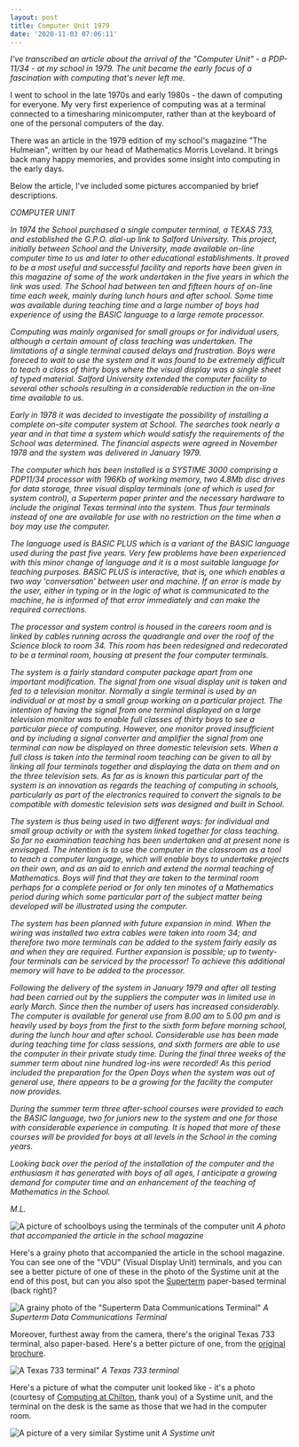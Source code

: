 ```yaml
---
layout: post
title: Computer Unit 1979
date: '2020-11-03 07:06:11'
---
```


_I've transcribed an article about the arrival of the "Computer Unit" - a PDP-11/34 - at my school in 1979. The unit became the early focus of a fascination with computing that's never left me._

I went to school in the late 1970s and early 1980s - the dawn of computing for everyone. My very first experience of computing was at a terminal connected to a timesharing minicomputer, rather than at the keyboard of one of the personal computers of the day.

There was an article in the 1979 edition of my school's magazine "The Hulmeian", written by our head of Mathematics Morris Loveland. It brings back many happy memories, and provides some insight into computing in the early days.

Below the article, I've included some pictures accompanied by brief descriptions.

_COMPUTER UNIT_

_In 1974 the School purchased a single computer terminal, a TEXAS 733, and established the G.P.O. dial-up link to Salford University. This project, initially between School and the University, made available on-line computer time to us and later to other educational establishments. It proved to be a most useful and successful facility and reports have been given in this magazine of some of the work undertaken in the five years in which the link was used. The School had between ten and fifteen hours of on-line time each week, mainly during lunch hours and after school. Some time was available during teaching time and a large number of boys had experience of using the BASIC language to a large remote processor._

_Computing was mainly organised for small groups or for individual users, although a certain amount of class teaching was undertaken. The limitations of a single terminal caused delays and frustration. Boys were foreced to wait to use the system and it was found to be extremely difficult to teach a class of thirty boys where the visual display was a single sheet of typed material. Salford University extended the computer facility to several other schools resulting in a considerable reduction in the on-line time available to us._

_Early in 1978 it was decided to investigate the possibility of installing a complete on-site computer system at School. The searches took nearly a year and in that time a system which would satisfy the requirements of the School was determined. The financial aspects were agreed in November 1978 and the system was delivered in January 1979._

_The computer which has been installed is a SYSTIME 3000 comprising a PDP11/34 processor with 196Kb of working memory, two 4.8Mb disc drives for data storage, three visual display terminals (one of which is used for system control), a Superterm paper printer and the necessary hardware to include the original Texas terminal into the system. Thus four terminals instead of one are available for use with no restriction on the time when a boy may use the computer._

_The language used is BASIC PLUS which is a variant of the BASIC language used during the past five years. Very few problems have been experienced with this minor change of language and it is a most suitable language for teaching purposes. BASIC PLUS is interactive, that is, one which enables a two way 'conversation' between user and machine. If an error is made by the user, either in typing or in the logic of what is communicated to the machine, he is informed of that error immediately and can make the required corrections._

_The processor and system control is housed in the careers room and is linked by cables running across the quadrangle and over the roof of the Science block to room 34. This room has been redesigned and redecorated to be a terminal room, housing at present the four computer terminals._

_The system is a fairly standard computer package apart from one important modification. The signal from one visual display unit is taken and fed to a television monitor. Normally a single terminal is used by an individual or at most by a small group working on a particular project. The intention of having the signal from one terminal displayed on a large television monitor was to enable full classes of thirty boys to see a particular piece of computing. However, one monitor proved insufficient and by including a signal converter and amplifier the signal from one terminal can now be displayed on three domestic television sets. When a full class is taken into the terminal room teaching can be given to all by linking all four terminals together and displaying the data on them and on the three television sets. As far as is known this particular part of the system is an innovation as regards the teaching of computing in schools, particularly as part of the electronics required to convert the signals to be compatible with domestic television sets was designed and built in School._

_The system is thus being used in two different ways: for individual and small group activity or with the system linked together for class teaching. So far no examination teaching has been undertaken and at present none is envisaged. The intention is to use the computer in the classroom as a tool to teach a computer language, which will enable boys to undertake projects on their own, and as an aid to enrich and extend the normal teaching of Mathematics. Boys will find that they are taken to the terminal room perhaps for a complete period or for only ten minotes of a Mathematics period during which some particular part of the subject matter being developed will be illustrated using the computer._

_The system has been planned with future expansion in mind. When the wiring was installed two extra cables were taken into room 34; and therefore two more terminals can be added to the system fairly easily as and when they are required. Further expansion is possible; up to twenty-four terminals can be serviced by the processor! To achieve this additional memory will have to be added to the processor._

_Following the delivery of the system in January 1979 and after all testing had been carried out by the suppliers the computer was in limited use in early March. Since then the number of users has increased considerably. The computer is available for general use from 8.00 am to 5.00 pm and is heavily used by boys from the first to the sixth form before morning school, during the lunch hour and after school. Considerable use has been made during teaching time for class sessions, and sixth formers are able to use the computer in their private study time. During the final three weeks of the summer term about nine hundred log-ins were recorded! As this period included the preparation for the Open Days when the system was out of general use, there appears to be a growing for the facility the computer now provides._

_During the summer term three after-school courses were provided to each the BASIC language, two for juniors new to the system and one for those with considerable experience in computing. It is hoped that more of these courses will be provided for boys at all levels in the School in the coming years._

_Looking back over the period of the installation of the computer and the enthusiasm it has generated with boys of all ages, I anticipate a growing demand for computer time and an enhancement of the teaching of Mathematics in the School._

_M.L._

![A picture of schoolboys using the terminals of the computer unit](/content/images/2020/11/computerunit.jpg)
_A photo that accompanied the article in the school magazine_

Here's a grainy photo that accompanied the article in the school magazine. You can see one of the "VDU" (Visual Display Unit) terminals, and you can see a better picture of one of these in the photo of the Systime unit at the end of this post, but can you also spot the [Superterm](http://vtda.org/docs/computing/IntertecDataSystems/1100500-00_SuperTermMaintenance_1978.pdf) paper-based terminal (back right)?

![A grainy photo of the "Superterm Data Communications Terminal"](/content/images/2020/11/superterm.png)
_A Superterm Data Communications Terminal_

Moreover, furthest away from the camera, there's the original Texas 733 terminal, also paper-based. Here's a better picture of one, from the [original brochure](http://www.bitsavers.org/pdf/ti/terminal/brochures/TI-327-A-10M_Silent_700_Model_732_733_Brochure_Sep_1973.pdf).

![A Texas 733 terminal"](/content/images/2020/11/texas.png)
_A Texas 733 terminal_

Here's a picture of what the computer unit looked like - it's a photo (courtesy of [Computing at Chilton](http://www.chilton-computing.org.uk/), thank you) of a Systime unit, and the terminal on the desk is the same as those that we had in the computer room.

![A picture of a very similar Systime unit](/content/images/2020/11/systime.png)
_A Systime unit_
